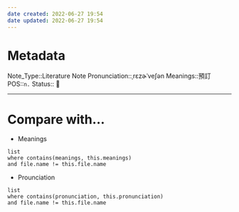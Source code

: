 ```yaml
---
date created: 2022-06-27 19:54
date updated: 2022-06-27 19:54
---
```


# Metadata

Note_Type::Literature Note
Pronunciation::ˌrɛzɚˈveʃən
Meanings::預訂
POS::`n.`
Status:: 👶

---

# Compare with...

- Meanings

```dataview
list
where contains(meanings, this.meanings)
and file.name != this.file.name
```

- Prounciation

```dataview
list
where contains(pronunciation, this.pronunciation)
and file.name != this.file.name
```
